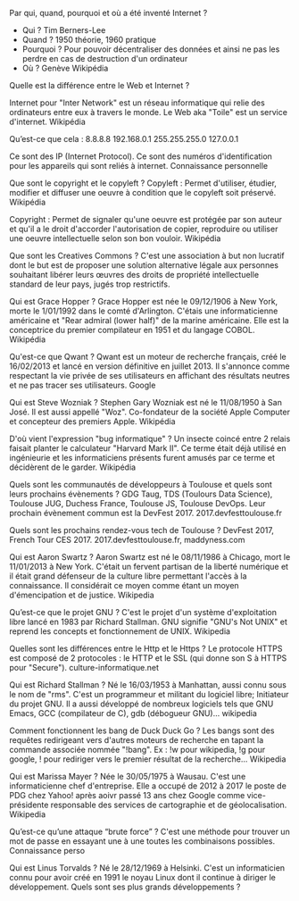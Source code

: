 Par qui, quand, pourquoi et où a été inventé Internet ?

- Qui ?			Tim Berners-Lee
- Quand ?		1950 théorie, 1960 pratique
- Pourquoi ?	Pour pouvoir décentraliser des données et ainsi ne pas les perdre en cas de destruction d'un ordinateur
- Où ?			Genève
Wikipédia


Quelle est la différence entre le Web et Internet ?

Internet pour "Inter Network" est un réseau informatique qui relie des ordinateurs entre eux à travers le monde. Le Web aka "Toile" est un service d'internet.
Wikipédia

Qu’est-ce que cela :
	8.8.8.8
	192.168.0.1
	255.255.255.0
	127.0.0.1

Ce sont des IP (Internet Protocol). Ce sont des numéros d'identification pour les appareils qui sont reliés à internet.
Connaissance personnelle

Que sont le copyright et le copyleft ?
Copyleft 	: 
	Permet d'utiliser, étudier, modifier et diffuser une oeuvre à condition que le copyleft soit préservé.
Wikipédia

Copyright 	: 
	Permet de signaler qu'une oeuvre est protégée par son auteur et qu'il a le droit d'accorder l'autorisation de copier, reproduire ou utiliser une oeuvre intellectuelle selon son bon vouloir.
Wikipédia


Que sont les Creatives Commons ?
C'est une association à but non lucratif dont le but est de proposer une solution alternative légale aux personnes souhaitant libérer leurs œuvres des droits de propriété intellectuelle standard de leur pays, jugés trop restrictifs.


Qui est Grace Hopper ?
Grace Hopper est née le 09/12/1906 à New York, morte le 1/01/1992 dans le comté d'Arlington. C'étais une informaticienne américaine et "Rear admiral (lower half)" de la marine américaine. Elle est la conceptrice du premier compilateur en 1951 et du langage COBOL.
Wikipédia

Qu'est-ce que Qwant ?
Qwant est un moteur de recherche français, créé le 16/02/2013 et lancé en version définitive en juillet 2013. Il s'annonce comme respectant la vie privée de ses utilisateurs en affichant des résultats neutres et ne pas tracer ses utilisateurs.
Google

Qui est Steve Wozniak ?
Stephen Gary Wozniak est né le 11/08/1950 à San José. Il est aussi appellé "Woz". Co-fondateur de la société Apple Computer et concepteur des premiers Apple. 
Wikipédia

D'où vient l'expression "bug informatique" ?
Un insecte coincé entre 2 relais faisait planter le calculateur "Harvard Mark II". Ce terme était déjà utilisé en ingénieurie et les informaticiens présents furent amusés par ce terme et décidèrent de le garder.
Wikipédia


Quels sont les communautés de développeurs à Toulouse et quels sont leurs prochains évènements ?
GDG Taug, TDS (Toulours Data Science), Toulouse JUG, Duchess France, Toulouse JS, Toulouse DevOps. Leur prochain évènement commun est la DevFest 2017.
2017.devfesttoulouse.fr


Quels sont les prochains rendez-vous tech de Toulouse ?
DevFest 2017, French Tour CES 2017.
2017.devfesttoulouse.fr, maddyness.com


Qui est Aaron Swartz ?
Aaron Swartz est né le 08/11/1986 à Chicago, mort le 11/01/2013 à New York. C'était un fervent partisan de la liberté numérique et il était grand défenseur de la culture libre permettant l'accès à la connaissance. Il considérait ce moyen comme étant un moyen d'émencipation et de justice.
Wikipedia


Qu’est-ce que le projet GNU ?
C'est le projet d'un système d'exploitation libre lancé en 1983 par Richard Stallman. GNU signifie "GNU's Not UNIX" et reprend les concepts et fonctionnement de UNIX.
Wikipedia


Quelles sont les différences entre le Http et le Https ?
Le protocole HTTPS est composé de 2 protocoles : le HTTP et le SSL (qui donne son S à HTTPS pour "Secure").
culture-informatique.net


Qui est Richard Stallman ?
Né le 16/03/1953 à Manhattan, aussi connu sous le nom de "rms". C'est un programmeur et militant du logiciel libre; Initiateur du projet GNU. Il a aussi développé de nombreux logiciels tels que GNU Emacs, GCC (compilateur de C), gdb (débogueur GNU)...
wikipedia


Comment fonctionnent les bang de Duck Duck Go ?
Les bangs sont des requêtes redirigeant vers d'autres moteurs de recherche en tapant la commande associée nommée "!bang". Ex : !w pour wikipedia, !g pour google, ! pour rediriger vers le premier résultat de la recherche...
Wikipedia


Qui est Marissa Mayer ?
Née le 30/05/1975 à Wausau. C'est une informaticienne chef d'entreprise. Elle a occupé de 2012 à 2017 le poste de PDG chez Yahoo! après aoivr passé 13 ans chez Google comme vice-présidente responsable des services de cartographie et de géolocalisation.
Wikipedia


Qu’est-ce qu’une attaque “brute force” ?
C'est une méthode pour trouver un mot de passe en essayant une à une toutes les combinaisons possibles.
Connaissance perso


Qui est Linus Torvalds ?
Né le 28/12/1969 à Helsinki. C'est un informaticien connu pour avoir créé en 1991 le noyau Linux dont il continue à diriger le développement.
	Quels sont ses plus grands développements ?
	